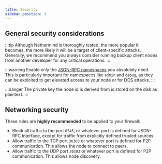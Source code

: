 ```yaml
---
title: Security
sidebar_position: 3
---
```


## General security considerations

:::tip
Although Nethermind is thoroughly tested, the more popular it becomes, the more likely it will be a target of client-specific attacks. Generally, we recommend you always consider running backup client nodes from another developer for any critical operations.
:::

:::warning
Enable only the [JSON-RPC namespaces](../interacting/json-rpc-server.md) you absolutely need. This is particularly important for namespaces like `admin` and `debug`, as they can be exploited to get elevated access to your node or for DOS attacks.
:::

:::danger
The private key the node id is derived from is stored on the disk as plaintext.
:::

## Networking security

These rules are **highly recommended** to be applied to your firewall:

- Block all traffic to the port `8545`, or whatever port is defined for JSON-RPC interface, except for traffic from explicitly defined trusted sources.
- Allow traffic to the TCP port `30303` or whatever port is defined for P2P communication. This allows the node to connect to peers.
- Allow traffic to the UDP port `30303` or whatever port is defined for P2P communication. This allows node discovery.

